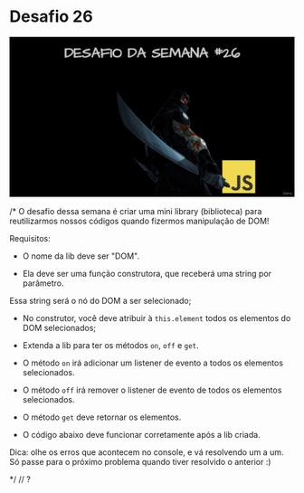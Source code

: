 # Desafio 26

![](https://github.com/Clara-Pacheco/exe-curso-js-ninja/blob/main/images/Curso%20JavaScript%20Ninja%20_%20Udemy%20-%20Google%20Chrome%2019_12_2022%2019_56_54.png)

/*
O desafio dessa semana é criar uma mini library (biblioteca) para
reutilizarmos nossos códigos quando fizermos manipulação de DOM!

Requisitos:

- O nome da lib deve ser "DOM".

- Ela deve ser uma função construtora, que receberá uma string por parâmetro.

Essa string será o nó do DOM a ser selecionado;

- No construtor, você deve atribuir à `this.element` todos os elementos do DOM selecionados;

- Extenda a lib para ter os métodos `on`, `off` e `get`.

- O método `on` irá adicionar um listener de evento a todos os elementos selecionados.

- O método `off` irá remover o listener de evento de todos os elementos selecionados.

- O método `get` deve retornar os elementos.

- O código abaixo deve funcionar corretamente após a lib criada.

Dica: olhe os erros que acontecem no console, e vá resolvendo um a um.
Só passe para o próximo problema quando tiver resolvido o anterior :)

*/
// ?
